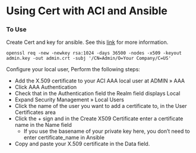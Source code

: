 # Using Cert with ACI and Ansible


### To Use

Create Cert and key for ansible. See this [link](https://docs.ansible.com/ansible/latest/scenario_guides/guide_aci.html) for more information.


`openssl req -new -newkey rsa:1024 -days 36500 -nodes -x509 -keyout admin.key -out admin.crt -subj '/CN=Admin/O=Your Company/C=US'`

Configure your local user, Perform the following steps:

* Add the X.509 certificate to your ACI AAA local user at ADMIN » AAA
* Click AAA Authentication
* Check that in the Authentication field the Realm field displays Local
* Expand Security Management » Local Users
* Click the name of the user you want to add a certificate to, in the User Certificates area
* Click the + sign and in the Create X509 Certificate enter a certificate name in the Name field
	* If you use the basename of your private key here, you don’t need to enter certificate_name in Ansible
* Copy and paste your X.509 certificate in the Data field.





